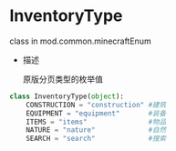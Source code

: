 # InventoryType

class in mod.common.minecraftEnum

- 描述

    原版分页类型的枚举值



```python
class InventoryType(object):
    CONSTRUCTION = "construction" #建筑
    EQUIPMENT = "equipment"       #装备
    ITEMS = "items"               #物品
    NATURE = "nature"             #自然
    SEARCH = "search"             #搜索

``` 

